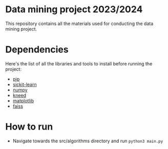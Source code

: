 # Data mining project 2023/2024
This repository contains all the materials used for conducting the data mining project.

# Dependencies
Here's the list of all the libraries and tools to install before running the project:
* [pip](https://pypi.org/project/pip/)
* [sickit-learn](https://scikit-learn.org/stable/)
* [numpy](https://numpy.org/)
* [kneed](https://pypi.org/project/kneed/)
* [matplotlib](https://pypi.org/project/matplotlib/)
* [faiss](https://pypi.org/project/faiss-cpu/)

# How to run
* Navigate towards the src/algorithms directory and run `python3 main.py`
